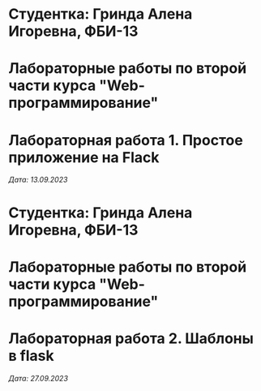# Студентка: Гринда Алена Игоревна, ФБИ-13

# Лабораторные работы по второй части курса "Web-программирование"

# Лабораторная работа 1. Простое приложение на Flack

*Дата: 13.09.2023*

# Студентка: Гринда Алена Игоревна, ФБИ-13

# Лабораторные работы по второй части курса "Web-программирование"

# Лабораторная работа 2. Шаблоны в flask

*Дата: 27.09.2023*